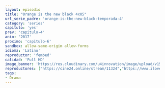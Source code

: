 ```yaml
---
layout: episodio
title: "Orange is the new black 4x05"
url_serie_padre: 'orange-is-the-new-black-temporada-4'
category: 'series'
capitulo: 'yes'
prev: 'capitulo-4'
anio: '2017'
proximo: 'capitulo-6'
sandbox: allow-same-origin allow-forms
idioma: 'Latino'
reproductor: 'fembed'
calidad: 'Full HD'
image_banner: 'https://res.cloudinary.com/u4innovation/image/upload/v1565152608/maxresdefault-min_vy9nnj.jpg'
reproductores: ["https://cine24.online/stream/11324","https://www.ilovefembed.best/v/66ygzs0x7kz8r55"]
tags:
- Drama
---
```













